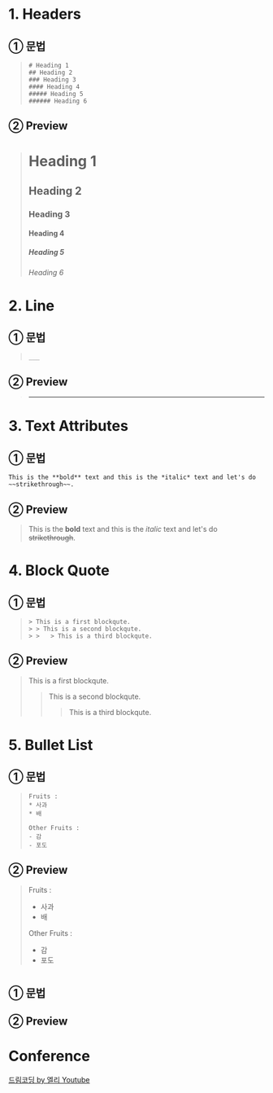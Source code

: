 # 1. Headers
## ① 문법
> ```
> # Heading 1
> ## Heading 2
> ### Heading 3
> #### Heading 4
> ##### Heading 5
> ###### Heading 6
> ```
## ② Preview
> # Heading 1
> ## Heading 2
> ### Heading 3
> #### Heading 4
> ##### Heading 5
> ###### Heading 6
#

# 2. Line
## ① 문법
> ```
> ___
> ```
## ② Preview
> ___
#

# 3. Text Attributes
## ① 문법
```
This is the **bold** text and this is the *italic* text and let's do ~~strikethrough~~.
```
## ② Preview
> This is the **bold** text and this is the *italic* text and let's do ~~strikethrough~~.
#

# 4. Block Quote
## ① 문법
> ```
> > This is a first blockqute.
> >	> This is a second blockqute.
> >	>	> This is a third blockqute.
> ```
## ② Preview
> This is a first blockqute.
>	> This is a second blockqute.
>	>	> This is a third blockqute.
#

# 5. Bullet List
## ① 문법
> ```
> Fruits : 
> * 사과
> * 배
> 
> Other Fruits :
> - 감
> - 포도
> ```
## ② Preview
> Fruits : 
> * 사과
> * 배
> 
> Other Fruits :
> - 감
> - 포도
#

# 
## ① 문법

## ② Preview

#

# Conference
[드림코딩 by 엘리 Youtube](https://www.youtube.com/watch?v=kMEb_BzyUqk)
